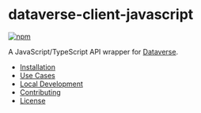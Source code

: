 # dataverse-client-javascript

[![npm](https://img.shields.io/npm/v/js-dataverse.svg)](https://www.npmjs.com/package/js-dataverse)

A JavaScript/TypeScript API wrapper for [Dataverse](http://guides.dataverse.org/en/latest/api/).

- [Installation](./docs/installation.md)
- [Use Cases](./docs/useCases.md)
- [Local Development](./docs/localDevelopment.md)
- [Contributing](./CONTRIBUTING.md)
- [License](./LICENSE)

